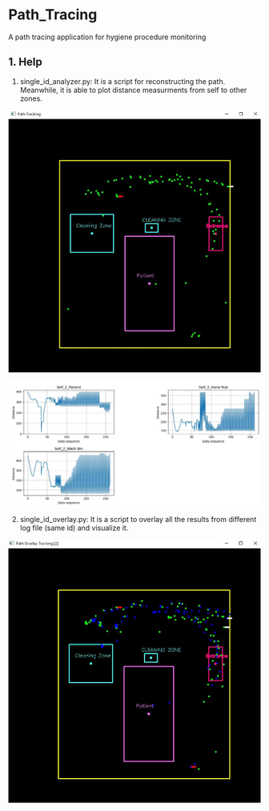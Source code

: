 # Path_Tracing
A path tracing application for hygiene procedure monitoring

**1. Help**
---------------------------
1. single_id_analyzer.py: It is a script for reconstructing the path. Meanwhile, it is able to plot distance measurments from self to other zones.

![image](https://github.com/vincent51689453/Path_Tracing/blob/main/output/single_id_trace.JPG)

![image](https://github.com/vincent51689453/Path_Tracing/blob/main/output/single_id_plot.JPG)

2. single_id_overlay.py: It is a script to overlay all the results from different log file (same id) and visualize it.

![image](https://github.com/vincent51689453/Path_Tracing/blob/main/output/sinlge_id_overlay_2_files.JPG)

